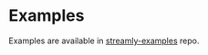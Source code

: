 # Examples

Examples are available in [streamly-examples](https://github.com/composewell/streamly-examples) repo.
